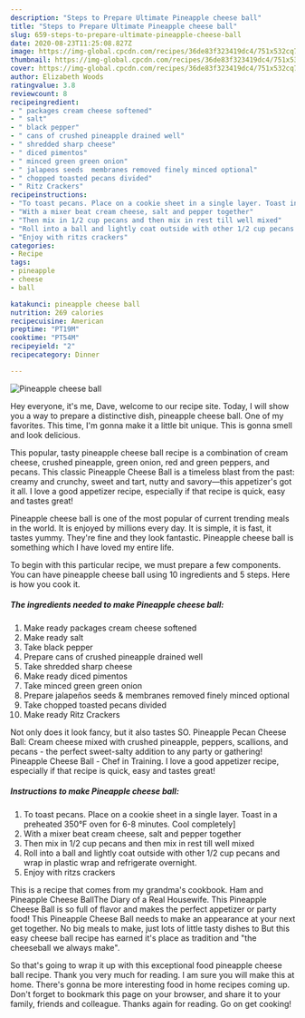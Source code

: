 ```yaml
---
description: "Steps to Prepare Ultimate Pineapple cheese ball"
title: "Steps to Prepare Ultimate Pineapple cheese ball"
slug: 659-steps-to-prepare-ultimate-pineapple-cheese-ball
date: 2020-08-23T11:25:08.827Z
image: https://img-global.cpcdn.com/recipes/36de83f323419dc4/751x532cq70/pineapple-cheese-ball-recipe-main-photo.jpg
thumbnail: https://img-global.cpcdn.com/recipes/36de83f323419dc4/751x532cq70/pineapple-cheese-ball-recipe-main-photo.jpg
cover: https://img-global.cpcdn.com/recipes/36de83f323419dc4/751x532cq70/pineapple-cheese-ball-recipe-main-photo.jpg
author: Elizabeth Woods
ratingvalue: 3.8
reviewcount: 8
recipeingredient:
- " packages cream cheese softened"
- " salt"
- " black pepper"
- " cans of crushed pineapple drained well"
- " shredded sharp cheese"
- " diced pimentos"
- " minced green green onion"
- " jalapeos seeds  membranes removed finely minced optional"
- " chopped toasted pecans divided"
- " Ritz Crackers"
recipeinstructions:
- "To toast pecans. Place on a cookie sheet in a single layer. Toast in a preheated 350°F oven for 6-8 minutes. Cool completely]"
- "With a mixer beat cream cheese, salt and pepper together"
- "Then mix in 1/2 cup pecans and then mix in rest till well mixed"
- "Roll into a ball and lightly coat outside with other 1/2 cup pecans and wrap in plastic wrap and refrigerate overnight."
- "Enjoy with ritzs crackers"
categories:
- Recipe
tags:
- pineapple
- cheese
- ball

katakunci: pineapple cheese ball 
nutrition: 269 calories
recipecuisine: American
preptime: "PT19M"
cooktime: "PT54M"
recipeyield: "2"
recipecategory: Dinner

---
```



![Pineapple cheese ball](https://img-global.cpcdn.com/recipes/36de83f323419dc4/751x532cq70/pineapple-cheese-ball-recipe-main-photo.jpg)

Hey everyone, it's me, Dave, welcome to our recipe site. Today, I will show you a way to prepare a distinctive dish, pineapple cheese ball. One of my favorites. This time, I'm gonna make it a little bit unique. This is gonna smell and look delicious.

This popular, tasty pineapple cheese ball recipe is a combination of cream cheese, crushed pineapple, green onion, red and green peppers, and pecans. This classic Pineapple Cheese Ball is a timeless blast from the past: creamy and crunchy, sweet and tart, nutty and savory—this appetizer&#39;s got it all. I love a good appetizer recipe, especially if that recipe is quick, easy and tastes great!

Pineapple cheese ball is one of the most popular of current trending meals in the world. It is enjoyed by millions every day. It is simple, it is fast, it tastes yummy. They're fine and they look fantastic. Pineapple cheese ball is something which I have loved my entire life.


To begin with this particular recipe, we must prepare a few components. You can have pineapple cheese ball using 10 ingredients and 5 steps. Here is how you cook it.

<!--inarticleads1-->

##### The ingredients needed to make Pineapple cheese ball:

1. Make ready  packages cream cheese softened
1. Make ready  salt
1. Take  black pepper
1. Prepare  cans of crushed pineapple drained well
1. Take  shredded sharp cheese
1. Make ready  diced pimentos
1. Take  minced green green onion
1. Prepare  jalapeños seeds &amp; membranes removed finely minced optional
1. Take  chopped toasted pecans divided
1. Make ready  Ritz Crackers


Not only does it look fancy, but it also tastes SO. Pineapple Pecan Cheese Ball: Cream cheese mixed with crushed pineapple, peppers, scallions, and pecans - the perfect sweet-salty addition to any party or gathering! Pineapple Cheese Ball - Chef in Training. I love a good appetizer recipe, especially if that recipe is quick, easy and tastes great! 

<!--inarticleads2-->

##### Instructions to make Pineapple cheese ball:

1. To toast pecans. Place on a cookie sheet in a single layer. Toast in a preheated 350°F oven for 6-8 minutes. Cool completely]
1. With a mixer beat cream cheese, salt and pepper together
1. Then mix in 1/2 cup pecans and then mix in rest till well mixed
1. Roll into a ball and lightly coat outside with other 1/2 cup pecans and wrap in plastic wrap and refrigerate overnight.
1. Enjoy with ritzs crackers


This is a recipe that comes from my grandma&#39;s cookbook. Ham and Pineapple Cheese BallThe Diary of a Real Housewife. This Pineapple Cheese Ball is so full of flavor and makes the perfect appetizer or party food! This Pineapple Cheese Ball needs to make an appearance at your next get together. No big meals to make, just lots of little tasty dishes to But this easy cheese ball recipe has earned it&#39;s place as tradition and &#34;the cheeseball we always make&#34;. 

So that's going to wrap it up with this exceptional food pineapple cheese ball recipe. Thank you very much for reading. I am sure you will make this at home. There's gonna be more interesting food in home recipes coming up. Don't forget to bookmark this page on your browser, and share it to your family, friends and colleague. Thanks again for reading. Go on get cooking!
